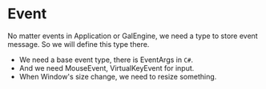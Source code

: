 # Event

No matter events in Application or GalEngine, we need a type to store event message.
So we will define this type there.

- We need a base event type, there is EventArgs in `C#`.
- And we need MouseEvent, VirtualKeyEvent for input.
- When Window's size change, we need to resize something.


